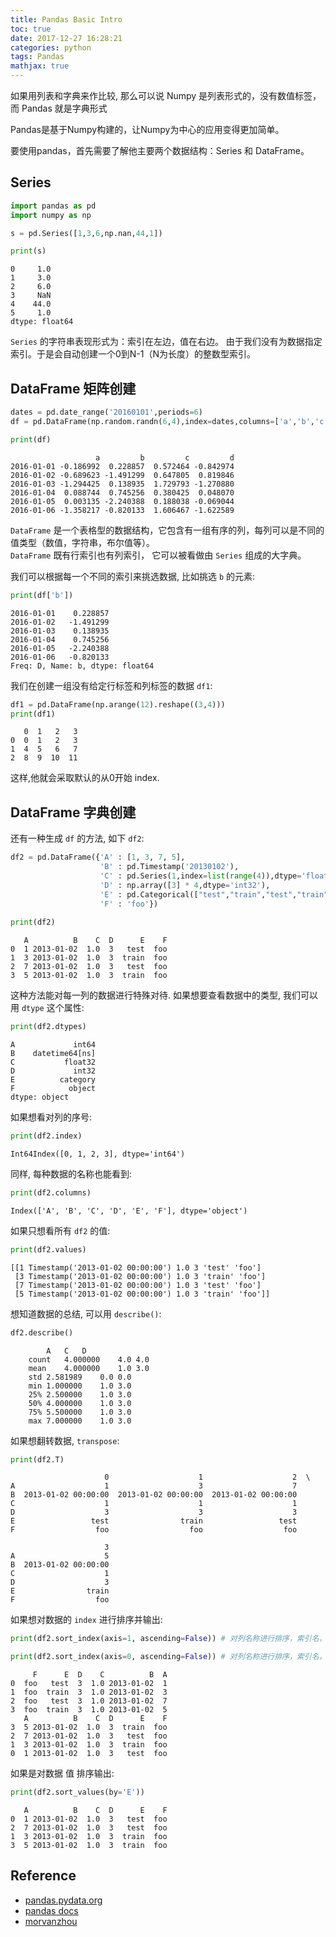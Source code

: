 ```yaml
---
title: Pandas Basic Intro
toc: true
date: 2017-12-27 16:28:21
categories: python
tags: Pandas   
mathjax: true
---
```


如果用列表和字典来作比较, 那么可以说 Numpy 是列表形式的，没有数值标签，而 Pandas 就是字典形式

<!-- more -->

Pandas是基于Numpy构建的，让Numpy为中心的应用变得更加简单。

要使用pandas，首先需要了解他主要两个数据结构：Series 和 DataFrame。

## Series


```python
import pandas as pd
import numpy as np

s = pd.Series([1,3,6,np.nan,44,1])

print(s)
```

    0     1.0
    1     3.0
    2     6.0
    3     NaN
    4    44.0
    5     1.0
    dtype: float64

`Series` 的字符串表现形式为：索引在左边，值在右边。
由于我们没有为数据指定索引。于是会自动创建一个0到N-1（N为长度）的整数型索引。

## DataFrame 矩阵创建


```python
dates = pd.date_range('20160101',periods=6)
df = pd.DataFrame(np.random.randn(6,4),index=dates,columns=['a','b','c','d'])

print(df)
```

                       a         b         c         d
    2016-01-01 -0.186992  0.228857  0.572464 -0.842974
    2016-01-02 -0.689623 -1.491299  0.647805  0.819846
    2016-01-03 -1.294425  0.138935  1.729793 -1.270880
    2016-01-04  0.088744  0.745256  0.380425  0.048070
    2016-01-05  0.003135 -2.240388  0.188038 -0.069044
    2016-01-06 -1.358217 -0.820133  1.606467 -1.622589


`DataFrame` 是一个表格型的数据结构，它包含有一组有序的列，每列可以是不同的值类型（数值，字符串，布尔值等）。  
`DataFrame` 既有行索引也有列索引， 它可以被看做由 `Series` 组成的大字典。

我们可以根据每一个不同的索引来挑选数据, 比如挑选 `b` 的元素:

```python
print(df['b'])
```

    2016-01-01    0.228857
    2016-01-02   -1.491299
    2016-01-03    0.138935
    2016-01-04    0.745256
    2016-01-05   -2.240388
    2016-01-06   -0.820133
    Freq: D, Name: b, dtype: float64


我们在创建一组没有给定行标签和列标签的数据 `df1`:


```python
df1 = pd.DataFrame(np.arange(12).reshape((3,4)))
print(df1)
```

       0  1   2   3
    0  0  1   2   3
    1  4  5   6   7
    2  8  9  10  11

这样,他就会采取默认的从0开始 index.

## DataFrame 字典创建

还有一种生成 `df` 的方法, 如下 `df2`:

```python
df2 = pd.DataFrame({'A' : [1, 3, 7, 5],
                    'B' : pd.Timestamp('20130102'),
                    'C' : pd.Series(1,index=list(range(4)),dtype='float32'),
                    'D' : np.array([3] * 4,dtype='int32'),
                    'E' : pd.Categorical(["test","train","test","train"]),
                    'F' : 'foo'})
                    
print(df2)
```

       A          B    C  D      E    F
    0  1 2013-01-02  1.0  3   test  foo
    1  3 2013-01-02  1.0  3  train  foo
    2  7 2013-01-02  1.0  3   test  foo
    3  5 2013-01-02  1.0  3  train  foo


这种方法能对每一列的数据进行特殊对待. 如果想要查看数据中的类型, 我们可以用 `dtype` 这个属性:


```python
print(df2.dtypes)
```

    A             int64
    B    datetime64[ns]
    C           float32
    D             int32
    E          category
    F            object
    dtype: object


如果想看对列的序号:


```python
print(df2.index)
```

    Int64Index([0, 1, 2, 3], dtype='int64')


同样, 每种数据的名称也能看到:


```python
print(df2.columns)
```

    Index(['A', 'B', 'C', 'D', 'E', 'F'], dtype='object')


如果只想看所有 `df2` 的值:


```python
print(df2.values)
```

    [[1 Timestamp('2013-01-02 00:00:00') 1.0 3 'test' 'foo']
     [3 Timestamp('2013-01-02 00:00:00') 1.0 3 'train' 'foo']
     [7 Timestamp('2013-01-02 00:00:00') 1.0 3 'test' 'foo']
     [5 Timestamp('2013-01-02 00:00:00') 1.0 3 'train' 'foo']]


想知道数据的总结, 可以用 `describe()`:


```python
df2.describe()
```

			A	C	D
		count	4.000000	4.0	4.0
		mean	4.000000	1.0	3.0
		std	2.581989	0.0	0.0
		min	1.000000	1.0	3.0
		25%	2.500000	1.0	3.0
		50%	4.000000	1.0	3.0
		75%	5.500000	1.0	3.0
		max	7.000000	1.0	3.0

如果想翻转数据, `transpose`:


```python
print(df2.T)
```

                         0                    1                    2  \
    A                    1                    3                    7   
    B  2013-01-02 00:00:00  2013-01-02 00:00:00  2013-01-02 00:00:00   
    C                    1                    1                    1   
    D                    3                    3                    3   
    E                 test                train                 test   
    F                  foo                  foo                  foo   
    
                         3  
    A                    5  
    B  2013-01-02 00:00:00  
    C                    1  
    D                    3  
    E                train  
    F                  foo  


如果想对数据的 `index` 进行排序并输出:


```python
print(df2.sort_index(axis=1, ascending=False)) # 对列名称进行排序，索引名，倒排序

print(df2.sort_index(axis=0, ascending=False)) # 对列名称进行排序，索引名，倒排序
```

         F      E  D    C          B  A
    0  foo   test  3  1.0 2013-01-02  1
    1  foo  train  3  1.0 2013-01-02  3
    2  foo   test  3  1.0 2013-01-02  7
    3  foo  train  3  1.0 2013-01-02  5
       A          B    C  D      E    F
    3  5 2013-01-02  1.0  3  train  foo
    2  7 2013-01-02  1.0  3   test  foo
    1  3 2013-01-02  1.0  3  train  foo
    0  1 2013-01-02  1.0  3   test  foo


如果是对数据 值 排序输出:


```python
print(df2.sort_values(by='E'))
```

       A          B    C  D      E    F
    0  1 2013-01-02  1.0  3   test  foo
    2  7 2013-01-02  1.0  3   test  foo
    1  3 2013-01-02  1.0  3  train  foo
    3  5 2013-01-02  1.0  3  train  foo

## Reference

- [pandas.pydata.org][1]
- [pandas docs][2]
- [morvanzhou][3]

[1]: https://pandas.pydata.org/
[2]: http://pandas.pydata.org/pandas-docs/version/0.21/
[3]: https://morvanzhou.github.io